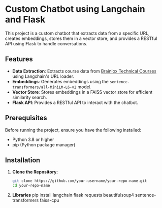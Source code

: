 # Custom Chatbot using Langchain and Flask

This project is a custom chatbot that extracts data from a specific URL, creates embeddings, stores them in a vector store, and provides a RESTful API using Flask to handle conversations.

## Features

- **Data Extraction**: Extracts course data from [Brainlox Technical Courses](https://brainlox.com/courses/category/technical) using Langchain's URL loader.
- **Embeddings**: Generates embeddings using the `sentence-transformers/all-MiniLM-L6-v2` model.
- **Vector Store**: Stores embeddings in a FAISS vector store for efficient similarity search.
- **Flask API**: Provides a RESTful API to interact with the chatbot.

## Prerequisites

Before running the project, ensure you have the following installed:

- Python 3.8 or higher
- pip (Python package manager)

## Installation

1. **Clone the Repository**:
   ```bash
   git clone https://github.com/your-username/your-repo-name.git
   cd your-repo-name
2. **Libraries**
   pip install langchain flask requests beautifulsoup4 sentence-transformers faiss-cpu
